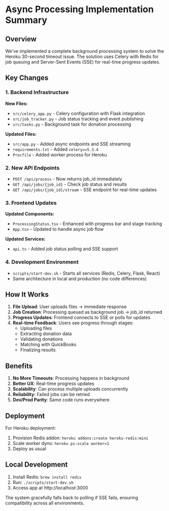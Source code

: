 # Async Processing Implementation Summary

## Overview

We've implemented a complete background processing system to solve the Heroku 30-second timeout issue. The solution uses Celery with Redis for job queuing and Server-Sent Events (SSE) for real-time progress updates.

## Key Changes

### 1. Backend Infrastructure

**New Files:**
- `src/celery_app.py` - Celery configuration with Flask integration
- `src/job_tracker.py` - Job status tracking and event publishing
- `src/tasks.py` - Background task for donation processing

**Updated Files:**
- `src/app.py` - Added async endpoints and SSE streaming
- `requirements.txt` - Added `celery==5.3.4`
- `Procfile` - Added worker process for Heroku

### 2. New API Endpoints

- `POST /api/process` - Now returns job_id immediately
- `GET /api/jobs/{job_id}` - Check job status and results
- `GET /api/jobs/{job_id}/stream` - SSE endpoint for real-time updates

### 3. Frontend Updates

**Updated Components:**
- `ProcessingStatus.tsx` - Enhanced with progress bar and stage tracking
- `App.tsx` - Updated to handle async job flow

**Updated Services:**
- `api.ts` - Added job status polling and SSE support

### 4. Development Environment

- `scripts/start-dev.sh` - Starts all services (Redis, Celery, Flask, React)
- Same architecture in local and production (no code differences)

## How It Works

1. **File Upload**: User uploads files → immediate response
2. **Job Creation**: Processing queued as background job → job_id returned
3. **Progress Updates**: Frontend connects to SSE or polls for updates
4. **Real-time Feedback**: Users see progress through stages:
   - Uploading files
   - Extracting donation data
   - Validating donations
   - Matching with QuickBooks
   - Finalizing results

## Benefits

1. **No More Timeouts**: Processing happens in background
2. **Better UX**: Real-time progress updates
3. **Scalability**: Can process multiple uploads concurrently
4. **Reliability**: Failed jobs can be retried
5. **Dev/Prod Parity**: Same code runs everywhere

## Deployment

For Heroku deployment:
1. Provision Redis addon: `heroku addons:create heroku-redis:mini`
2. Scale worker dyno: `heroku ps:scale worker=1`
3. Deploy as usual

## Local Development

1. Install Redis: `brew install redis`
2. Run: `./scripts/start-dev.sh`
3. Access app at http://localhost:3000

The system gracefully falls back to polling if SSE fails, ensuring compatibility across all environments.
